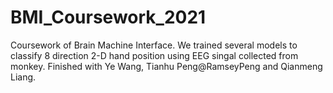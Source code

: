 # BMI_Coursework_2021
Coursework of Brain Machine Interface. 
We trained several models to classify 8 direction 2-D hand position using EEG singal collected from monkey.
Finished with Ye Wang, Tianhu Peng@RamseyPeng and Qianmeng Liang.
